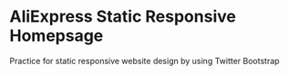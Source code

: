 # AliExpress Static Responsive Homepsage
Practice for static responsive website design by using Twitter Bootstrap
